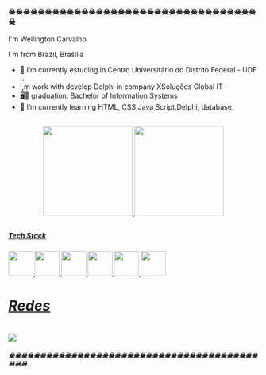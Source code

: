 ### ☠☠☠☠☠☠☠☠☠☠☠☠☠☠☠☠☠☠☠☠☠☠☠☠☠☠☠☠☠☠☠☠☠☠☠

 I'm Wellington Carvalho 
 
 I´m from Brazil, Brasilia

- 🔭 I’m currently estuding in Centro Universitário do Distrito Federal - UDF  ...
-  i,m work with develop Delphi in company XSoluções Global IT · 
- 🖥💾 graduation: Bachelor of Information Systems
- 🌱 I’m currently learning HTML, CSS,Java Script,Delphi, database.
##
<div align="center">
  <a href="https://github.com/aguiarwellington">
  <img height="180em" src="https://github-readme-stats.vercel.app/api?username=aguiarwellington&show_icons=true&theme=dark&include_all_commits=true&count_private=true"/>
  <img height="180em" src="https://github-readme-stats.vercel.app/api/top-langs/?username=aguiarwellington&layout=compact&langs_count=7&theme=dark"/>
</div>
 
 ##
 <h5> Tech Stack<h5>
 <img height="50em" src="https://cdn.jsdelivr.net/gh/devicons/devicon/icons/html5/html5-original.svg" />
 <img height="50em" src="https://cdn.jsdelivr.net/gh/devicons/devicon/icons/css3/css3-original.svg" />
 <img height="50em" src="https://cdn.jsdelivr.net/gh/devicons/devicon/icons/c/c-original.svg" />
 <img  height="50em" src="https://cdn.jsdelivr.net/gh/devicons/devicon/icons/php/php-original.svg" />
 <img  height="50em" src="https://cdn.jsdelivr.net/gh/devicons/devicon/icons/java/java-original-wordmark.svg" />
 <img height="50em" src="https://cdn.jsdelivr.net/gh/devicons/devicon/icons/javascript/javascript-original.svg" />


<div>
 <h1> Redes <h1>
<a href="https://instagram.com/wellington_carvalho008" target="_blank"><img src="https://img.shields.io/badge/-Instagram-%23E4405F?style=for-the-badge&logo=instagram&logoColor=white" target="_blank"></a>
</div>
☠☠☠☠☠☠☠☠☠☠☠☠☠☠☠☠☠☠☠☠☠☠☠☠☠☠☠☠☠☠☠☠☠☠☠☠☠☠☠☠☠☠☠
